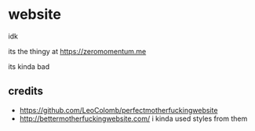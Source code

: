 # website
idk

its the thingy at https://zeromomentum.me

its kinda bad

## credits

- https://github.com/LeoColomb/perfectmotherfuckingwebsite
- http://bettermotherfuckingwebsite.com/
i kinda used styles from them
